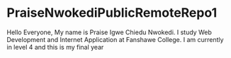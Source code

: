 # PraiseNwokediPublicRemoteRepo1
Hello Everyone, 
My name is Praise Igwe Chiedu Nwokedi.
I study Web Development and Internet Application at Fanshawe College. 
I am currently in level 4 and this is my final year
